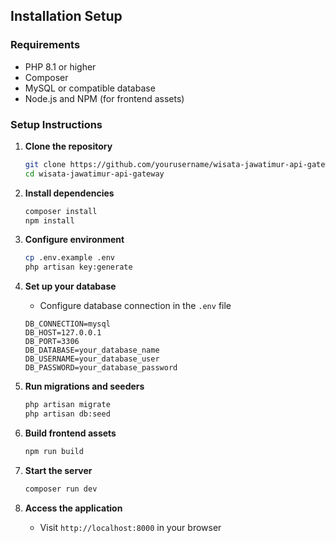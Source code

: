 ## Installation Setup

### Requirements
- PHP 8.1 or higher
- Composer
- MySQL or compatible database
- Node.js and NPM (for frontend assets)

### Setup Instructions

1. **Clone the repository**
   ```bash
   git clone https://github.com/yourusername/wisata-jawatimur-api-gateway.git
   cd wisata-jawatimur-api-gateway
   ```

2. **Install dependencies**
   ```bash
   composer install
   npm install
   ```

3. **Configure environment**
   ```bash
   cp .env.example .env
   php artisan key:generate
   ```

4. **Set up your database**
   - Configure database connection in the `.env` file
   ```
   DB_CONNECTION=mysql
   DB_HOST=127.0.0.1
   DB_PORT=3306
   DB_DATABASE=your_database_name
   DB_USERNAME=your_database_user
   DB_PASSWORD=your_database_password
   ```

5. **Run migrations and seeders**
   ```bash
   php artisan migrate
   php artisan db:seed
   ```

6. **Build frontend assets**
   ```bash
   npm run build
   ```

7. **Start the server**
   ```bash
   composer run dev
   ```

8. **Access the application**
   - Visit `http://localhost:8000` in your browser
